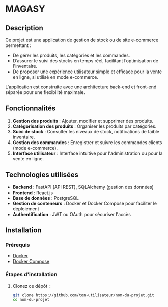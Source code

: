 # MAGASY

## Description

Ce projet est une application de gestion de stock ou de site e-commerce permettant :
- De gérer les produits, les catégories et les commandes.
- D’assurer le suivi des stocks en temps réel, facilitant l’optimisation de l'inventaire.
- De proposer une expérience utilisateur simple et efficace pour la vente en ligne, si utilisé en mode e-commerce.

L'application est construite avec une architecture back-end et front-end séparée pour une flexibilité maximale.

## Fonctionnalités

1. **Gestion des produits** : Ajouter, modifier et supprimer des produits.
2. **Catégorisation des produits** : Organiser les produits par catégories.
3. **Suivi de stock** : Consulter les niveaux de stock, notifications de faible inventaire.
4. **Gestion des commandes** : Enregistrer et suivre les commandes clients (mode e-commerce).
5. **Interface utilisateur** : Interface intuitive pour l'administration ou pour la vente en ligne.

## Technologies utilisées

- **Backend** : FastAPI (API REST), SQLAlchemy (gestion des données)
- **Frontend** : React.js
- **Base de données** : PostgreSQL 
- **Gestion de conteneurs** : Docker et Docker Compose pour faciliter le déploiement
- **Authentification** : JWT ou OAuth pour sécuriser l'accès

## Installation

### Prérequis
- [Docker](https://docs.docker.com/get-docker/)
- [Docker Compose](https://docs.docker.com/compose/)

### Étapes d'installation

1. Clonez ce dépôt :
   ```bash
   git clone https://github.com/ton-utilisateur/nom-du-projet.git
   cd nom-du-projet

